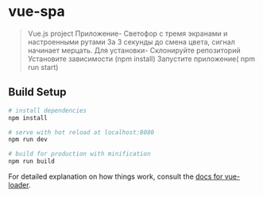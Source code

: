 # vue-spa

> Vue.js project
Приложение- Светофор с тремя экранами и настроенными рутами
За 3 секунды до смена цвета, сигнал начинает мерцать.
Для установки-
Склонируйте репозиторий
Установите зависимости (npm install)
Запустите приложение( npm run start)

## Build Setup

``` bash
# install dependencies
npm install

# serve with hot reload at localhost:8080
npm run dev

# build for production with minification
npm run build
```

For detailed explanation on how things work, consult the [docs for vue-loader](http://vuejs.github.io/vue-loader).
